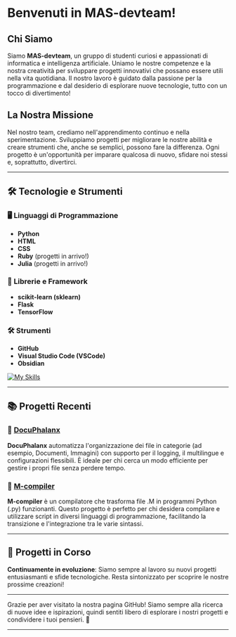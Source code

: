 # Benvenuti in MAS-devteam!

## Chi Siamo

Siamo **MAS-devteam**, un gruppo di studenti curiosi e appassionati di informatica e intelligenza artificiale. Uniamo le nostre competenze e la nostra creatività per sviluppare progetti innovativi che possano essere utili nella vita quotidiana. Il nostro lavoro è guidato dalla passione per la programmazione e dal desiderio di esplorare nuove tecnologie, tutto con un tocco di divertimento!

## La Nostra Missione

Nel nostro team, crediamo nell'apprendimento continuo e nella sperimentazione. Sviluppiamo progetti per migliorare le nostre abilità e creare strumenti che, anche se semplici, possono fare la differenza. Ogni progetto è un'opportunità per imparare qualcosa di nuovo, sfidare noi stessi e, soprattutto, divertirci.

---

## 🛠️ Tecnologie e Strumenti

### 🖥️ Linguaggi di Programmazione
- **Python**
- **HTML**
- **CSS**
- **Ruby** (progetti in arrivo!)
- **Julia** (progetti in arrivo!)

### 🔧 Librerie e Framework
- **scikit-learn (sklearn)**
- **Flask**
- **TensorFlow**

### 🛠️ Strumenti
- **GitHub**
- **Visual Studio Code (VSCode)**
- **Obsidian**

[![My Skills](https://skillicons.dev/icons?i=python,html,css,ruby,julia,flask,tensorflow,github,vscode)](https://skillicons.dev)

---

## 📚 Progetti Recenti

### 📂 **[DocuPhalanx](https://github.com/MAS-devteam/DocuPhalanx)**
**DocuPhalanx** automatizza l'organizzazione dei file in categorie (ad esempio, Documenti, Immagini) con supporto per il logging, il multilingue e configurazioni flessibili. È ideale per chi cerca un modo efficiente per gestire i propri file senza perdere tempo.

### 🐍 **[M-compiler](https://github.com/MAS-devteam/M-compiler/tree/main)**
**M-compiler** è un compilatore che trasforma file .M in programmi Python (.py) funzionanti. Questo progetto è perfetto per chi desidera compilare e utilizzare script in diversi linguaggi di programmazione, facilitando la transizione e l'integrazione tra le varie sintassi.

---

## 🚧 Progetti in Corso

**Continuamente in evoluzione**: Siamo sempre al lavoro su nuovi progetti entusiasmanti e sfide tecnologiche. Resta sintonizzato per scoprire le nostre prossime creazioni!

---

Grazie per aver visitato la nostra pagina GitHub! Siamo sempre alla ricerca di nuove idee e ispirazioni, quindi sentiti libero di esplorare i nostri progetti e condividere i tuoi pensieri. 🚀

---

